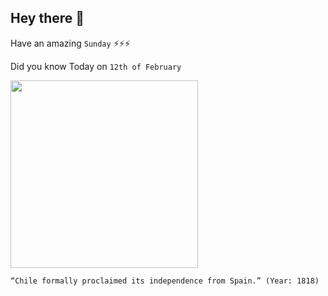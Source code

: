 ## Hey there 👋
Have an amazing `Sunday` ⚡⚡⚡

Did you know Today on `12th of February`
 
 [<img src="https://upload.wikimedia.org/wikipedia/commons/1/11/Collage_independencia_Chile.jpg" width="300" />](https://en.wikipedia.org/wiki/Chilean_War_of_Independence#:~:text=A%20declaration%20of%20independence%20was,Spanish%20American%20wars%20of%20independence.) 
 ```
“Chile formally proclaimed its independence from Spain.” (Year: 1818)
```
